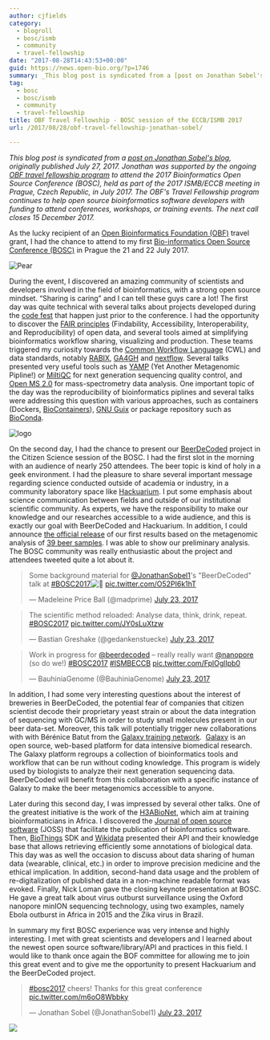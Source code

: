 ```yaml
---
author: cjfields
category:
  - blogroll
  - bosc/ismb
  - community
  - travel-fellowship
date: "2017-08-28T14:43:53+00:00"
guid: https://news.open-bio.org/?p=1746
summary: _This blog post is syndicated from a [post on Jonathan Sobel's blog](https://jonathansobel1.wordpress.com/2017/07/27/bosc-session-of-the-eccbismb-2017/), originally published July 27, 2017. Jonathan was supported by the ongoing [OBF travel fellowship program](https://github.com/OBF/obf-docs/blob/master/Travel_fellowships.md) to attend the 2017 Bioinformatics Open Source Conference (BOSC), held as part of the 2017 ISMB/ECCB meeting in Prague, Czech Republic, in July 2017._ _The OBF's Travel Fellowship program continues to help open source bioinformatics software developers with funding to attend conferences, workshops, or training events. The next call closes 15 December 2017._
tag:
  - bosc
  - bosc/ismb
  - community
  - travel-fellowship
title: OBF Travel Fellowship - BOSC session of the ECCB/ISMB 2017
url: /2017/08/28/obf-travel-fellowship-jonathan-sobel/

---
```

_This blog post is syndicated from a [post on Jonathan Sobel's blog](https://jonathansobel1.wordpress.com/2017/07/27/bosc-session-of-the-eccbismb-2017/), originally published July 27, 2017. Jonathan was supported by the ongoing [OBF travel fellowship program](https://github.com/OBF/obf-docs/blob/master/Travel_fellowships.md) to attend the 2017 Bioinformatics Open Source Conference (BOSC), held as part of the 2017 ISMB/ECCB meeting in Prague, Czech Republic, in July 2017._ _The OBF's Travel Fellowship program continues to help open source bioinformatics software developers with funding to attend conferences, workshops, or training events. The next call closes 15 December 2017._

As the lucky recipient of an [Open Bioinformatics Foundation (OBF)](/wiki/Main_Page) travel grant, I had the chance to attend to my first [Bio-informatics Open Source Conference (BOSC)](/wiki/BOSC_2017) in Prague the 21 and 22 July 2017.

![Pear](https://jonathansobel1.files.wordpress.com/2017/07/pear.png?w=164&h=117)

During the event, I discovered an amazing community of scientists and developers involved in the field of bioinformatics, with a strong open source mindset. “Sharing is caring” and I can tell these guys care a lot! The first day was quite technical with several talks about projects developed during the [code fest](/wiki/Codefest_2017) that happen just prior to the conference. I had the opportunity to discover the [FAIR principles](https://www.nature.com/articles/sdata201618) (Findability, Accessibility, Interoperability, and Reproducibility) of open data, and several tools aimed at simplifying bioinformatics workflow sharing, visualizing and production. These teams triggered my curiosity towards the [Common Workflow Language](http://www.commonwl.org/draft-3/UserGuide.html) (CWL) and data standards, notably [RABIX](http://rabix.io/), [GA4GH](http://ga4gh.org/#/) and [nextflow](https://www.nextflow.io/index.html). Several talks presented very useful tools such as [YAMP](https://github.com/alesssia/YAMP) (Yet Another Metagenomic Pipline!) or [MiltiQC](http://multiqc.info/) for next generation sequencing quality control, and [Open MS 2.0](https://www.openms.de/) for mass-spectrometry data analysis. One important topic of the day was the reproducibility of bioinformatics piplines and several talks were addressing this question with various approaches, such as containers (Dockers, [BioContainers](https://biocontainers.pro/)), [GNU Guix](https://www.gnu.org/software/guix/) or package repository such as [BioConda](https://bioconda.github.io/).

![logo](https://jonathansobel1.files.wordpress.com/2017/07/logo.png?w=339&h=168)

On the second day, I had the chance to present our [BeerDeCoded](http://www.genome.beer/) project in the Citizen Science session of the BOSC. I had the first slot in the morning with an audience of nearly 250 attendees. The beer topic is kind of holy in a geek environment. I had the pleasure to share several important message regarding science conducted outside of academia or industry, in a community laboratory space like [Hackuarium](http://www.hackuarium.ch/en/). I put some emphasis about science communication between fields and outside of our institutional scientific community. As experts, we have the responsibility to make our knowledge and our researches accessible to a wide audience, and this is exactly our goal with BeerDeCoded and Hackuarium. In addition, I could announce [the official release](https://github.com/beerdecoded/Beer_ITS_analysis) of our first results based on the metagenomic analysis of [39 beer samples](https://www.ncbi.nlm.nih.gov/bioproject/PRJNA388541/). I was able to show our preliminary analysis. The BOSC community was really enthusiastic about the project and attendees tweeted quite a lot about it.

> Some background material for [@JonathanSobel1](https://twitter.com/JonathanSobel1)'s "BeerDeCoded" talk at [#BOSC2017](https://twitter.com/hashtag/BOSC2017?src=hash)![🍺](https://s0.wp.com/wp-content/mu-plugins/wpcom-smileys/twemoji/2/72x72/1f37a.png) [pic.twitter.com/O52PI6k1hT](https://t.co/O52PI6k1hT)
>
> — Madeleine Price Ball (@madprime) [July 23, 2017](https://twitter.com/madprime/status/889038522836975616)

> The scientific method reloaded: Analyse data, think, drink, repeat. [#BOSC2017](https://twitter.com/hashtag/BOSC2017?src=hash) [pic.twitter.com/JY0sLuXtzw](https://t.co/JY0sLuXtzw)
>
> — Bastian Greshake (@gedankenstuecke) [July 23, 2017](https://twitter.com/gedankenstuecke/status/889038120691392513)

> Work in progress for [@beerdecoded](https://twitter.com/beerdecoded) – really really want [@nanopore](https://twitter.com/nanopore) (so do we!) [#BOSC2017](https://twitter.com/hashtag/BOSC2017?src=hash) [#ISMBECCB](https://twitter.com/hashtag/ISMBECCB?src=hash) [pic.twitter.com/FplOglIpb0](https://t.co/FplOglIpb0)
>
> — BauhiniaGenome (@BauhiniaGenome) [July 23, 2017](https://twitter.com/BauhiniaGenome/status/889039041215303680)

In addition, I had some very interesting questions about the interest of breweries in BeerDeCoded, the potential fear of companies that citizen scientist decode their proprietary yeast strain or about the data integration of sequencing with GC/MS in order to study small molecules present in our beer data-set. Moreover, this talk will potentially trigger new collaborations with with Bérénice Batut from the [Galaxy training network](https://galaxyproject.org/teach/gtn/).  [Galaxy](https://usegalaxy.org/) is an open source, web-based platform for data intensive biomedical research. The Galaxy platform regroups a collection of bioinformatics tools and workflow that can be run without coding knowledge. This program is widely used by biologists to analyze their next generation sequencing data. BeerDeCoded will benefit from this collaboration with a specific instance of Galaxy to make the beer metagenomics accessible to anyone.

Later during this second day, I was impressed by several other talks. One of the greatest initiative is the work of the [H3ABioNet](http://www.h3abionet.org/), which aim at training bioinformaticians in Africa. I discovered the [Journal of open source software](http://joss.theoj.org/about) (JOSS) that facilitate the publication of bioinformatics software. Then, [BioThings](http://biothings.io/#) SDK and [Wikidata](https://www.wikidata.org/wiki/Wikidata:Main_Page) presented their API and their knowledge base that allows retrieving efficiently some annotations of biological data. This day was as well the occasion to discuss about data sharing of human data (wearable, clinical, etc.) in order to improve precision medicine and the ethical implication. In addition, second-hand data usage and the problem of re-digitalization of published data in a non-machine readable format was evoked. Finally, Nick Loman gave the closing keynote presentation at BOSC. He gave a great talk about virus outburst surveillance using the Oxford nanopore minION sequencing technology, using two examples, namely Ebola outburst in Africa in 2015 and the Zika virus in Brazil.

In summary my first BOSC experience was very intense and highly interesting. I met with great scientists and developers and I learned about the newest open source software/library/API and practices in this field. I would like to thank once again the BOF committee for allowing me to join this great event and to give me the opportunity to present Hackuarium and the BeerDeCoded project.

> [#bosc2017](https://twitter.com/hashtag/bosc2017?src=hash) cheers! Thanks for this great conference [pic.twitter.com/m6oO8Wbbky](https://t.co/m6oO8Wbbky)
>
> — Jonathan Sobel (@JonathanSobel1) [July 23, 2017](https://twitter.com/JonathanSobel1/status/889229547102666752)

[![](http://feeds.wordpress.com/1.0/comments/jonathansobel1.wordpress.com/73/)](http://feeds.wordpress.com/1.0/gocomments/jonathansobel1.wordpress.com/73/)
